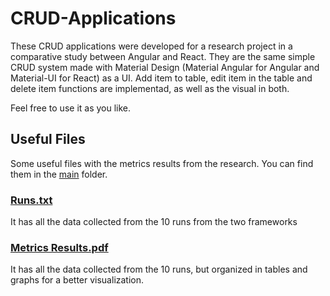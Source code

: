 # CRUD-Applications

These CRUD applications were developed for a research project in a comparative study between Angular and React. They are the same simple CRUD system made with Material Design (Material Angular for Angular and Material-UI for React) as a UI. Add item to table, edit item in the table and delete item functions are implementad, as well as the visual in both.

Feel free to use it as you like.

## Useful Files
Some useful files with the metrics results from the research. You can find them in the [main](https://github.com/AdrysonFreitas/CRUD-Applications/) folder.

### [Runs.txt](https://github.com/AdrysonFreitas/CRUD-Applications/blob/main/Runs.txt)
It has all the data collected from the 10 runs from the two frameworks

### [Metrics Results.pdf](https://github.com/AdrysonFreitas/CRUD-Applications/blob/main/Metrics%20Results.pdf)
It has all the data collected from the 10 runs, but organized in tables and graphs for a better visualization.

